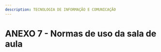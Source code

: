 ```yaml
---
description: TECNOLOGIA DE INFORMAÇÃO E COMUNICAÇÃO
---
```


# ANEXO 7 - Normas de uso da sala de aula

